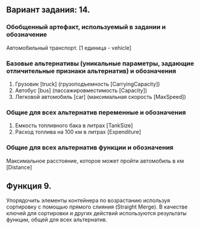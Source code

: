 ## Вариант задания: 14.
### Обобщенный артефакт, используемый в задании и обозначение
Автомобильный транспорт. [1 единица - vehicle] 
### Базовые альтернативы (уникальные параметры, задающие отличительные признаки альтернатив) и обозначения
1. Грузовик [truck] (грузоподъемность [CarryingCapacity])
2. Автобус [bus] (пассажировместимость [Capacity]) 
3. Легковой автомобиль [car] (максимальная скорость [MaxSpeed])
### Общие для всех альтернатив переменные и обозначения
1. Емкость топливного бака в литрах [TankSize]
2. Расход топлива на 100 км в литрах [Expenditure]
### Общие для всех альтернатив функции и обозначения
Максимальное расстояние, которое может пройти автомобиль в км [Distance]
## Функция 9.
Упорядочить элементы контейнера по возрастанию используя
сортировку с помощью прямого слияния (Straight Merge). В качестве ключей
для сортировки и других действий используются результаты функции, общей
для всех альтернатив.


